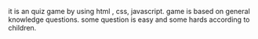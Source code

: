 it is an quiz game by using html , css, javascript.
game is based on general knowledge questions.
some question is easy and some hards according to children.
